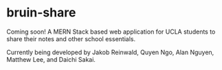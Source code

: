 # bruin-share
Coming soon! A MERN Stack based web application for UCLA students to share their notes and other school essentials.

Currently being developed by Jakob Reinwald, Quyen Ngo, Alan Nguyen, Matthew Lee, and Daichi Sakai. 
